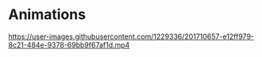 # Animations

https://user-images.githubusercontent.com/1229336/201710657-e12ff979-8c21-484e-9378-69bb9f67af1d.mp4

